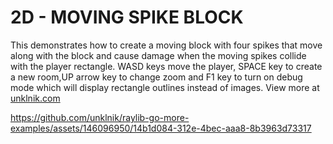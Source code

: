 
# 2D - MOVING SPIKE BLOCK
This demonstrates how to create a moving block with four spikes that move along with the block and cause damage when the moving spikes collide with the player rectangle. WASD keys move the player, SPACE key to create a new room,UP arrow key to change zoom and F1 key to turn on debug mode which will display rectangle outlines instead of images. View more at [unklnik.com](https://unklnik.com)

https://github.com/unklnik/raylib-go-more-examples/assets/146096950/14b1d084-312e-4bec-aaa8-8b3963d73317
